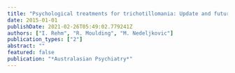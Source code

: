 ```yaml
---
title: "Psychological treatments for trichotillomania: Update and future directions"
date: 2015-01-01
publishDate: 2021-02-26T05:49:02.779241Z
authors: ["I. Rehm", "R. Moulding", "M. Nedeljkovic"]
publication_types: ["2"]
abstract: ""
featured: false
publication: "*Australasian Psychiatry*"
---
```



